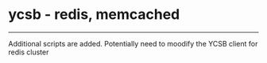 # ycsb - redis, memcached
-------------------------
Additional scripts are added.
Potentially need to moodify the YCSB client for redis cluster
